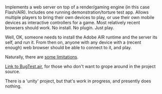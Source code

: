 Implements a web server on top of a render/gaming engine (in this case Flash/AIR).  Includes one running demonstration/torture test app.  Allows multiple players to bring their own devices to play, or use their own mobile devices as interactive controllers for a game.  Most relatively recent browsers should work.  No install.  No plugin.  Just play.

Well, OK, someone needs to install the Adobe AIR runtime and the server its self, and run it.  From then on, anyone with any device with a (recent enough) web browser should be able to connect to it, and play.

Naturally, there are [some limitations](WhyLAN.md).

[Link to BugTest.air](https://byog.googlecode.com/svn/trunk/air/BugTest/BugTest.air), for those who don't want to grope around in the project source.

There is a 'unity' project, but that's work in progress, and presently does nothing.